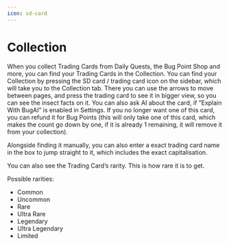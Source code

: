 ```yaml
---
icon: sd-card
---
```


# Collection

When you collect Trading Cards from Daily Quests, the Bug Point Shop and more, you can find your Trading Cards in the Collection. You can find your Collection by pressing the SD card / trading card icon on the sidebar, which will take you to the Collection tab. There you can use the arrows to move between pages, and press the trading card to see it in bigger view, so you can see the insect facts on it. You can also ask AI about the card, if ”Explain With BugAI” is enabled in Settings. If you no longer want one of this card, you can refund it for Bug Points (this will only take one of this card, which makes the count go down by one, if it is already 1 remaining, it will remove it from your collection).

Alongside finding it manually, you can also enter a exact trading card name in the box to jump straight to it, which includes the exact capitalisation.

You can also see the Trading Card’s rarity. This is how rare it is to get.

Possible rarities:

* Common
* Uncommon
* Rare
* Ultra Rare
* Legendary
* Ultra Legendary
* Limited
